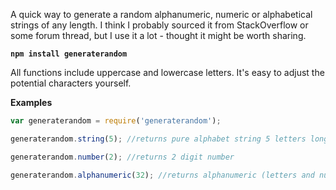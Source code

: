 A quick way to generate a random alphanumeric, numeric or alphabetical strings of any length.
I think I probably sourced it from StackOverflow or some forum thread, but I use it a lot - thought it might be worth sharing.

__`npm install generaterandom`__

All functions include uppercase and lowercase letters. It's easy to adjust the potential characters yourself.

__Examples__
```javascript
var generaterandom = require('generaterandom');

generaterandom.string(5); //returns pure alphabet string 5 letters long

generaterandom.number(2); //returns 2 digit number

generaterandom.alphanumeric(32); //returns alphanumeric (letters and numbers) string of length 32
```